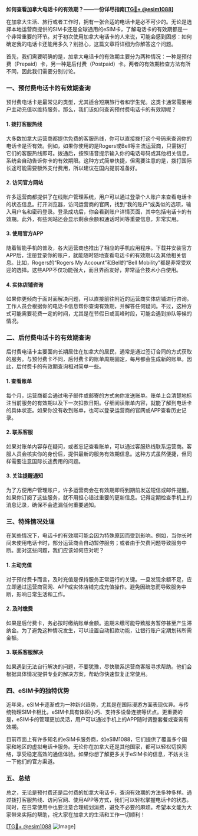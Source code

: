 **如何查看加拿大电话卡的有效期？——一份详尽指南[[TG💪+ @esim1088](https://t.me/s/esim1088)]**

在加拿大生活、旅行或者工作时，拥有一张合适的电话卡是必不可少的。无论是选择本地运营商提供的SIM卡还是全球通用的eSIM卡，了解电话卡的有效期都是一个非常重要的环节。对于初次使用加拿大电话卡的人来说，可能会感到困惑：如何确定我的电话卡还能用多久？别担心，这篇文章将详细为你解答这个问题。

首先，我们需要明确的是，加拿大电话卡的有效期主要分为两种情况：一种是预付费（Prepaid）卡，另一种是后付费（Postpaid）卡。两者的有效期检查方法有所不同，因此我们需要分别讨论。

### **一、预付费电话卡的有效期查询**

预付费电话卡是最常见的类型，尤其适合短期旅行者和学生党。这类卡通常需要用户主动充值以维持服务。那么，我们该如何查询预付费电话卡的有效期呢？

#### **1. 拨打客服热线**
大多数加拿大运营商都提供免费的客服热线，你可以直接拨打这个号码来查询你的电话卡是否有效。例如，如果你使用的是Rogers或Bell等主流运营商，只需拨打它们的客服热线即可。拨通后，按照语音提示输入你的电话号码或其他相关信息，系统会自动告诉你卡的有效期限。这种方式简单快捷，但需要注意的是，拨打国际长途可能需要额外支付费用，所以建议在国内提前准备好。

#### **2. 访问官方网站**
许多运营商都提供了在线账户管理系统，用户可以通过登录个人账户来查看电话卡的状态信息。打开浏览器，访问运营商的官网，找到“我的账户”或类似的选项，输入用户名和密码登录。登录成功后，你会看到账户详情页面，其中包括电话卡的有效期。此外，有些网站还会显示剩余余额和通话时间等重要信息，非常实用。

#### **3. 使用官方APP**
随着智能手机的普及，各大运营商也推出了相应的手机应用程序。下载并安装官方APP后，注册登录你的账户，就能随时随地查看电话卡的有效期以及其他相关信息。比如，Rogers的“Rogers My Account”和Bell的“Bell Mobility”都是非常受欢迎的选择。这些APP不仅功能强大，而且界面友好，非常适合技术小白使用。

#### **4. 实体店铺咨询**
如果你更倾向于面对面解决问题，可以直接前往附近的运营商实体店铺进行咨询。工作人员会根据你的电话卡信息帮你查询有效期，并解答任何疑问。不过，这种方式可能需要花费一定的时间，尤其是在节假日或高峰时段，可能会遇到排队等候的情况。

### **二、后付费电话卡的有效期查询**

后付费电话卡主要面向长期居住在加拿大的居民，通常是通过签订合同的方式获取的服务。与预付费卡不同，后付费卡的账单周期固定，每月都会生成新的账单。因此，后付费卡的有效期查询相对简单一些。

#### **1. 查看账单**
每个月，运营商都会通过电子邮件或邮寄的方式向你发送账单。账单上会清楚地标注当前服务的有效期以及下一次扣款日期。仔细阅读账单内容，就能了解到电话卡的具体状态。如果你没有收到账单，也可以登录运营商的官网或APP查看历史记录。

#### **2. 联系客服**
如果对账单内容存在疑问，或者忘记查看账单，可以通过客服热线联系运营商。客服人员会核实你的身份后，提供最新的服务有效期信息。这种方式虽然便捷，但同样需要注意国际长途费用的问题。

#### **3. 关注提醒通知**
为了方便用户管理账户，许多运营商会在有效期即将到期前发送短信或邮件提醒。如果你订阅了这些服务，就不用担心错过重要的更新信息。记得定期检查手机上的消息记录，确保不会遗漏任何重要通知。

### **三、特殊情况处理**

在某些情况下，电话卡的有效期可能会因为特殊原因而受到影响。例如，当你长时间未使用电话卡时，部分运营商会自动暂停服务；或者由于欠费问题导致服务中断。面对这些问题，我们应该如何应对呢？

#### **1. 主动充值**
对于预付费卡而言，及时充值是保持服务正常运行的关键。一旦发现余额不足，应立即通过运营商官网、APP或实体店铺完成充值操作。避免因疏忽而导致服务中断，影响日常生活和工作。

#### **2. 及时缴费**
如果是后付费卡，务必按时缴纳账单金额。逾期未缴可能导致服务暂停甚至产生滞纳金。为了避免这种情况发生，可以设置自动扣款功能，让银行账户定期划转所需金额。

#### **3. 联系客服解决**
如果遇到无法自行解决的问题，不要犹豫，尽快联系运营商客服寻求帮助。他们会根据具体情况提供专业的解决方案，帮助你快速恢复正常使用。

### **四、eSIM卡的独特优势**

近年来，eSIM卡逐渐成为一种新兴趋势，尤其是在国际漫游方面表现优异。与传统物理SIM卡相比，eSIM卡具有体积小巧、支持多设备连接等优点。更重要的是，eSIM卡的管理更加灵活，用户可以通过手机上的APP随时调整套餐或查询有效期。

目前市面上有许多知名的eSIM卡服务商，如eSIM1088，它们提供了覆盖多个国家和地区的虚拟电话卡服务。无论你在加拿大还是其他国家，都可以轻松切换网络，享受稳定高效的通信体验。如果你想了解更多关于eSIM卡的信息，不妨关注一下他们的官方渠道。

### **五、总结**

总之，无论是预付费还是后付费的加拿大电话卡，查询有效期的方法多种多样。通过拨打客服热线、访问官网、使用APP等方式，我们可以轻松掌握电话卡的状态。同时，在日常使用中也要注意合理规划消费，避免不必要的麻烦。希望本文能为大家带来实际的帮助，祝大家在加拿大的生活和工作一切顺利！

[[TG💪+ @esim1088](https://t.me/s/esim1088) ![Image](https://i.postimg.cc/4NQfJmqS/Snipaste-2025-05-13-00-14-12.png)]
